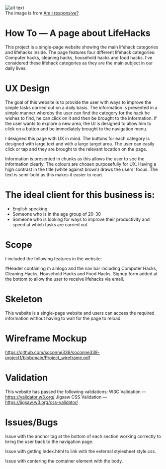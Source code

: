 ![alt text](https://github.com/soconn339/soconne338-project1/readme_images/responsive_design.png)  
The image is from [Am I responsive?](http://ami.responsivedesign.is/)

# How To — A page about LifeHacks

This project is a single-page website showing the main lifehack categories and lifehacks inside. The page features four different lifehack categories: Computer hacks, cleaning hacks, household hacks and food hacks. I’ve considered these lifehack categories as they are the main subject in our daily lives. 

# UX Design
 
The goal of this website is to provide the user with ways to improve the simple tasks carried out on a daily basis. The information is presented in a simple manner whereby the user can find the category for the hack he wishes to find, he can click on it and then be brought to the information. If the user wants to explore a new area, the UI is designed to allow him to click on a button and be immediately brought to the navigation menu.

I designed this page with UX in mind. The buttons for each category is designed with large text and with a large target area. The user can easily click or tap and they are brought to the relevant location on the page.

 Information is presented in chunks as this allows the user to see the information clearly. The colours are chosen purposefully for UX. Having a high contrast in the title (white against brown) draws the users' focus. The text is semi-bold as this makes it easier to read.
 
# The ideal client for this business is:

* English speaking
* Someone who is in the age group of 20-30
* Someone who is looking for ways to improve their productivity and speed at which tasks are carried out.
 
# Scope
I included the following features in the website:

#Header containing m ainlogo and the nav bar including Computer Hacks, Cleaning Hacks, Household Hacks and Food Hacks.
Signup form added at the bottom to allow the user to receive lifehacks via email.

 
# Skeleton
 
This website is a single-page website and users can access the required information without having to wait for the page to reload. 

# Wireframe Mockup

https://github.com/soconne339/soconne338-project1/blob/main/Project_wireframe.pdf

# Validation

This website has passed the following validations:
W3C Validation — https://validator.w3.org/
Jigsaw CSS Validation — https://jigsaw.w3.org/css-validator/

# Issues/Bugs

Issue with the anchor tag at the bottom of each section working correctly to bring the user back to the navigation page.  

Issue with getting index.html to link with the external stylesheet style.css. 

Issue with centering the container element with the body.
